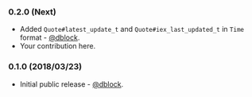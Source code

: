 ### 0.2.0 (Next)

* Added `Quote#latest_update_t` and `Quote#iex_last_updated_t` in `Time` format - [@dblock](https://github.com/dblock).
* Your contribution here.

### 0.1.0 (2018/03/23)

* Initial public release - [@dblock](https://github.com/dblock).
